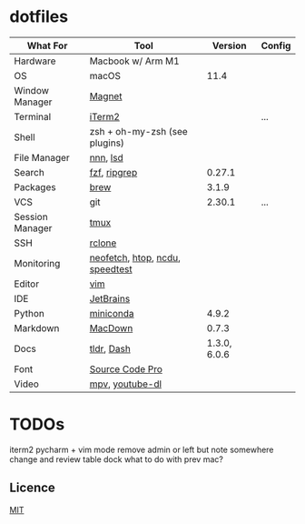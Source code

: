 # dotfiles

| What For | Tool | Version | Config |
| -------- | ---- | ------- | ------ |
| Hardware | Macbook w/ Arm M1 |||
| OS | macOS | 11.4 ||
| Window Manager | [Magnet](https://magnet.crowdcafe.com) |||
| Terminal | [iTerm2](https://iterm2.com) || ... |
| Shell | zsh + oh-my-zsh (see plugins) |||
| File Manager | [nnn](https://github.com/jarun/nnn), [lsd](https://github.com/Peltoche/lsd) ||| 
| Search | [fzf](https://github.com/junegunn/fzf), [ripgrep](https://github.com/BurntSushi/ripgrep) | 0.27.1 ||
| Packages | [brew](https://brew.sh) | 3.1.9 ||
| VCS | git | 2.30.1 | ... |
| Session Manager | [tmux](https://github.com/gpakosz/.tmux) |||
| SSH | [rclone](https://rclone.org) |||
| Monitoring | [neofetch](https://github.com/dylanaraps/neofetch), [htop](https://github.com/htop-dev/htop), [ncdu](https://dev.yorhel.nl/ncdu), [speedtest](https://github.com/sivel/speedtest-cli) |||
| Editor | [vim](https://github.com/amix/vimrc) |||
| IDE | [JetBrains](https://www.jetbrains.com) |||
| Python | [miniconda](https://docs.conda.io/en/latest/miniconda.html) | 4.9.2 ||
| Markdown | [MacDown](https://github.com/MacDownApp/macdown) | 0.7.3 ||
| Docs | [tldr](https://github.com/tldr-pages/tldr), [Dash](https://kapeli.com/dash) | 1.3.0, 6.0.6 ||
| Font | [Source Code Pro](https://github.com/sb2nov/mac-setup/issues/218) |||
| Video | [mpv](https://github.com/mpv-player/mpv), [youtube-dl](https://github.com/ytdl-org/youtube-dl) |||

# TODOs

iterm2
pycharm + vim mode
remove admin or left but note somewhere
change and review table
dock
what to do with prev mac?

## Licence

[MIT](LICENSE)